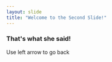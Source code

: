 ```yaml
---
layout: slide
title: "Welcome to the Second Slide!"
---
```


### That's what she said!

Use left arrow to go back
